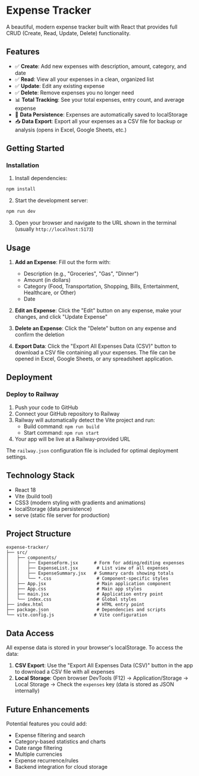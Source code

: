 # Expense Tracker

A beautiful, modern expense tracker built with React that provides full CRUD (Create, Read, Update, Delete) functionality.

## Features

- ✅ **Create**: Add new expenses with description, amount, category, and date
- ✅ **Read**: View all your expenses in a clean, organized list
- ✅ **Update**: Edit any existing expense
- ✅ **Delete**: Remove expenses you no longer need
- 📊 **Total Tracking**: See your total expenses, entry count, and average expense
- 💾 **Data Persistence**: Expenses are automatically saved to localStorage
- 📥 **Data Export**: Export all your expenses as a CSV file for backup or analysis (opens in Excel, Google Sheets, etc.)

## Getting Started

### Installation

1. Install dependencies:
```bash
npm install
```

2. Start the development server:
```bash
npm run dev
```

3. Open your browser and navigate to the URL shown in the terminal (usually `http://localhost:5173`)

## Usage

1. **Add an Expense**: Fill out the form with:
   - Description (e.g., "Groceries", "Gas", "Dinner")
   - Amount (in dollars)
   - Category (Food, Transportation, Shopping, Bills, Entertainment, Healthcare, or Other)
   - Date

2. **Edit an Expense**: Click the "Edit" button on any expense, make your changes, and click "Update Expense"

3. **Delete an Expense**: Click the "Delete" button on any expense and confirm the deletion

4. **Export Data**: Click the "Export All Expenses Data (CSV)" button to download a CSV file containing all your expenses. The file can be opened in Excel, Google Sheets, or any spreadsheet application.

## Deployment

### Deploy to Railway

1. Push your code to GitHub
2. Connect your GitHub repository to Railway
3. Railway will automatically detect the Vite project and run:
   - Build command: `npm run build`
   - Start command: `npm run start`
4. Your app will be live at a Railway-provided URL

The `railway.json` configuration file is included for optimal deployment settings.

## Technology Stack

- React 18
- Vite (build tool)
- CSS3 (modern styling with gradients and animations)
- localStorage (data persistence)
- serve (static file server for production)

## Project Structure

```
expense-tracker/
├── src/
│   ├── components/
│   │   ├── ExpenseForm.jsx      # Form for adding/editing expenses
│   │   ├── ExpenseList.jsx       # List view of all expenses
│   │   ├── ExpenseSummary.jsx   # Summary cards showing totals
│   │   └── *.css                 # Component-specific styles
│   ├── App.jsx                   # Main application component
│   ├── App.css                   # Main app styles
│   ├── main.jsx                  # Application entry point
│   └── index.css                 # Global styles
├── index.html                    # HTML entry point
├── package.json                  # Dependencies and scripts
└── vite.config.js               # Vite configuration
```

## Data Access

All expense data is stored in your browser's localStorage. To access the data:

1. **CSV Export**: Use the "Export All Expenses Data (CSV)" button in the app to download a CSV file with all expenses
2. **Local Storage**: Open browser DevTools (F12) → Application/Storage → Local Storage → Check the `expenses` key (data is stored as JSON internally)

## Future Enhancements

Potential features you could add:
- Expense filtering and search
- Category-based statistics and charts
- Date range filtering
- Multiple currencies
- Expense recurrence/rules
- Backend integration for cloud storage
